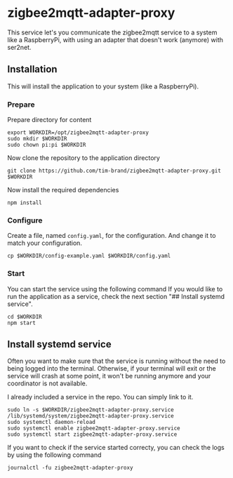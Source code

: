# zigbee2mqtt-adapter-proxy

This service let's you communicate the zigbee2mqtt service to a system like a RaspberryPi,
with using an adapter that doesn't work (anymore) with ser2net.

## Installation

This will install the application to your system (like a RaspberryPi).

### Prepare
Prepare directory for content
```shell
export WORKDIR=/opt/zigbee2mqtt-adapter-proxy
sudo mkdir $WORKDIR
sudo chown pi:pi $WORKDIR
```

Now clone the repository to the application directory
```shell
git clone https://github.com/tim-brand/zigbee2mqtt-adapter-proxy.git $WORKDIR
```

Now install the required dependencies
```shell
npm install
```

### Configure

Create a file, named `config.yaml`, for the configuration. And change it to match your
configuration.

```shell
cp $WORKDIR/config-example.yaml $WORKDIR/config.yaml
```

### Start

You can start the service using the following command
If you would like to run the application as a service, check the next section
"## Install systemd service".
```shell
cd $WORKDIR
npm start
```


## Install systemd service

Often you want to make sure that the service is running without the need to being
logged into the terminal. Otherwise, if your terminal will exit or the service will crash
at some point, it won't be running anymore and your coordinator is not available.

I already included a service in the repo. You can simply link to it.

```shell
sudo ln -s $WORKDIR/zigbee2mqtt-adapter-proxy.service /lib/systemd/system/zigbee2mqtt-adapter-proxy.service
sudo systemctl daemon-reload
sudo systemctl enable zigbee2mqtt-adapter-proxy.service
sudo systemctl start zigbee2mqtt-adapter-proxy.service
```

If you want to check if the service started correcty, you can check the logs by using the
following command
```shell
journalctl -fu zigbee2mqtt-adapter-proxy
```
